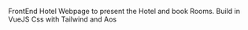 FrontEnd Hotel Webpage to present the Hotel and book Rooms.
Build in VueJS 
Css with Tailwind and Aos
